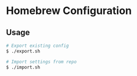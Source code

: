 # Homebrew Configuration

## Usage

```sh
# Export existing config
$ ./export.sh

# Import settings from repo
$ ./import.sh
```
